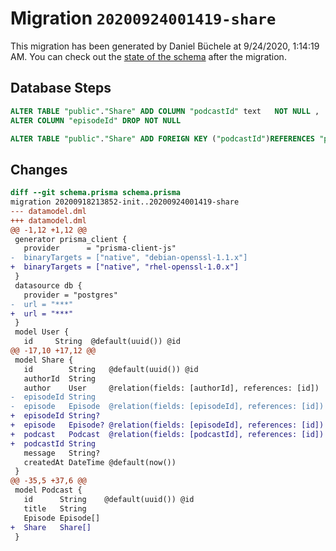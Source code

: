 # Migration `20200924001419-share`

This migration has been generated by Daniel Büchele at 9/24/2020, 1:14:19 AM.
You can check out the [state of the schema](./schema.prisma) after the migration.

## Database Steps

```sql
ALTER TABLE "public"."Share" ADD COLUMN "podcastId" text   NOT NULL ,
ALTER COLUMN "episodeId" DROP NOT NULL

ALTER TABLE "public"."Share" ADD FOREIGN KEY ("podcastId")REFERENCES "public"."Podcast"("id") ON DELETE CASCADE ON UPDATE CASCADE
```

## Changes

```diff
diff --git schema.prisma schema.prisma
migration 20200918213852-init..20200924001419-share
--- datamodel.dml
+++ datamodel.dml
@@ -1,12 +1,12 @@
 generator prisma_client {
   provider      = "prisma-client-js"
-  binaryTargets = ["native", "debian-openssl-1.1.x"]
+  binaryTargets = ["native", "rhel-openssl-1.0.x"]
 }
 datasource db {
   provider = "postgres"
-  url = "***"
+  url = "***"
 }
 model User {
   id     String  @default(uuid()) @id
@@ -17,10 +17,12 @@
 model Share {
   id        String   @default(uuid()) @id
   authorId  String
   author    User     @relation(fields: [authorId], references: [id])
-  episodeId String
-  episode   Episode  @relation(fields: [episodeId], references: [id])
+  episodeId String?
+  episode   Episode? @relation(fields: [episodeId], references: [id])
+  podcast   Podcast  @relation(fields: [podcastId], references: [id])
+  podcastId String
   message   String?
   createdAt DateTime @default(now())
 }
@@ -35,5 +37,6 @@
 model Podcast {
   id      String    @default(uuid()) @id
   title   String
   Episode Episode[]
+  Share   Share[]
 }
```


